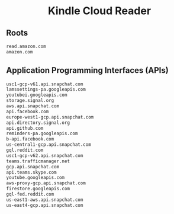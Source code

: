 


<h1 align="center">Kindle Cloud Reader</h1>  


## Roots


```html
read.amazon.com
amazon.com
```  


## Application Programming Interfaces (APIs)


```html
usc1-gcp-v61.api.snapchat.com
lamssettings-pa.googleapis.com
youtubei.googleapis.com
storage.signal.org
aws.api.snapchat.com
api.facebook.com
europe-west1-gcp.api.snapchat.com
api.directory.signal.org
api.github.com
reminders-pa.googleapis.com
b-api.facebook.com
us-central1-gcp.api.snapchat.com
gql.reddit.com
usc1-gcp-v62.api.snapchat.com
teams.trafficmanager.net
gcp.api.snapchat.com
api.teams.skype.com
youtube.googleapis.com
aws-proxy-gcp.api.snapchat.com
firestore.googleapis.com
gql-fed.reddit.com
us-east1-aws.api.snapchat.com
us-east4-gcp.api.snapchat.com
```  

<br>
